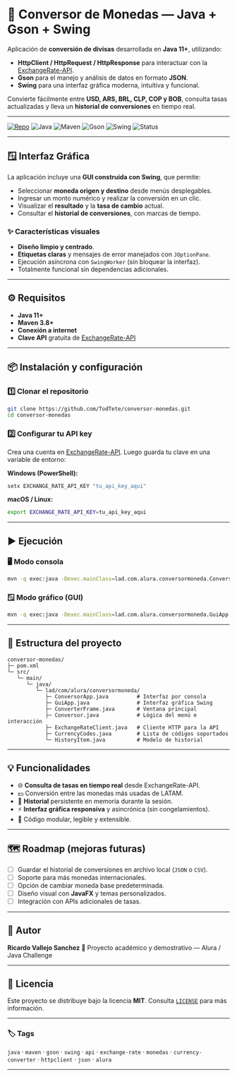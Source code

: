 
# 💱 Conversor de Monedas — Java + Gson + Swing

Aplicación de **conversión de divisas** desarrollada en **Java 11+**, utilizando:

* **HttpClient / HttpRequest / HttpResponse** para interactuar con la [ExchangeRate-API](https://www.exchangerate-api.com/).
* **Gson** para el manejo y análisis de datos en formato **JSON**.
* **Swing** para una interfaz gráfica moderna, intuitiva y funcional.

Convierte fácilmente entre **USD, ARS, BRL, CLP, COP y BOB**, consulta tasas actualizadas y lleva un **historial de conversiones** en tiempo real.

---

[![Repo](https://img.shields.io/badge/GitHub-%40TodTete-blue?logo=github)](https://github.com/TodTete)
![Java](https://img.shields.io/badge/Java-11%2B-orange?logo=coffeescript)
![Maven](https://img.shields.io/badge/Maven-3.8%2B-red?logo=apache-maven)
![Gson](https://img.shields.io/badge/Gson-2.11.0-green)
![Swing](https://img.shields.io/badge/Swing-UI-lightgrey)
![Status](https://img.shields.io/badge/status-completo-success)

---

## 🪟 Interfaz Gráfica

La aplicación incluye una **GUI construida con Swing**, que permite:

* Seleccionar **moneda origen y destino** desde menús desplegables.
* Ingresar un monto numérico y realizar la conversión en un clic.
* Visualizar el **resultado** y la **tasa de cambio** actual.
* Consultar el **historial de conversiones**, con marcas de tiempo.

### ✨ Características visuales

* **Diseño limpio y centrado**.
* **Etiquetas claras** y mensajes de error manejados con `JOptionPane`.
* Ejecución asíncrona con `SwingWorker` (sin bloquear la interfaz).
* Totalmente funcional sin dependencias adicionales.

---

## ⚙️ Requisitos

* **Java 11+**
* **Maven 3.8+**
* **Conexión a internet**
* **Clave API** gratuita de [ExchangeRate-API](https://www.exchangerate-api.com/)

---

## 📦 Instalación y configuración

### 1️⃣ Clonar el repositorio

```bash
git clone https://github.com/TodTete/conversor-monedas.git
cd conversor-monedas
```

### 2️⃣ Configurar tu API key

Crea una cuenta en [ExchangeRate-API](https://www.exchangerate-api.com/).
Luego guarda tu clave en una variable de entorno:

**Windows (PowerShell):**

```powershell
setx EXCHANGE_RATE_API_KEY "tu_api_key_aqui"
```

**macOS / Linux:**

```bash
export EXCHANGE_RATE_API_KEY=tu_api_key_aqui
```

---

## ▶️ Ejecución

### 🖥️ Modo consola

```bash
mvn -q exec:java -Dexec.mainClass=lad.com.alura.conversormoneda.ConversorApp
```

### 🪟 Modo gráfico (GUI)

```bash
mvn -q exec:java -Dexec.mainClass=lad.com.alura.conversormoneda.GuiApp
```

---

## 🧱 Estructura del proyecto

```
conversor-monedas/
├─ pom.xml
└─ src/
   └─ main/
      └─ java/
         └─ lad/com/alura/conversormoneda/
            ├─ ConversorApp.java         # Interfaz por consola
            ├─ GuiApp.java               # Interfaz gráfica Swing
            ├─ ConverterFrame.java       # Ventana principal
            ├─ Conversor.java            # Lógica del menú e interacción
            ├─ ExchangeRateClient.java   # Cliente HTTP para la API
            ├─ CurrencyCodes.java        # Lista de códigos soportados
            └─ HistoryItem.java          # Modelo de historial
```

---

## 💡 Funcionalidades

* 🌐 **Consulta de tasas en tiempo real** desde ExchangeRate-API.
* 💵 Conversión entre las monedas más usadas de LATAM.
* 🧾 **Historial** persistente en memoria durante la sesión.
* ⚡ **Interfaz gráfica responsiva** y asincrónica (sin congelamientos).
* 🧩 Código modular, legible y extensible.

---

## 🗺️ Roadmap (mejoras futuras)

* [ ] Guardar el historial de conversiones en archivo local (`JSON` o `CSV`).
* [ ] Soporte para más monedas internacionales.
* [ ] Opción de cambiar moneda base predeterminada.
* [ ] Diseño visual con **JavaFX** y temas personalizados.
* [ ] Integración con APIs adicionales de tasas.

---

## 👤 Autor

**Ricardo Vallejo Sanchez**
💼 Proyecto académico y demostrativo — Alura / Java Challenge

---

## 🧾 Licencia

Este proyecto se distribuye bajo la licencia **MIT**.
Consulta [`LICENSE`](LICENSE) para más información.

---

### 🏷️ Tags

`java` · `maven` · `gson` · `swing` · `api` · `exchange-rate` · `monedas` · `currency-converter` · `httpclient` · `json` · `alura`

---
